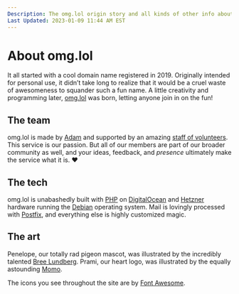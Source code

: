```yaml
---
Description: The omg.lol origin story and all kinds of other info about the service  
Last Updated: 2023-01-09 11:44 AM EST
---
```


# About omg.lol

It all started with a cool domain name registered in 2019. Originally intended for personal use, it didn’t take long to realize that it would be a cruel waste of awesomeness to squander such a fun name. A little creativity and programming later, [omg.lol](https://home.omg.lol) was born, letting anyone join in on the fun!

## The team

omg.lol is made by [Adam](https://adam.omg.lol) and supported by an amazing [staff of volunteers](https://staff.lol). This service is our passion. But all of our members are part of our broader community as well, and your ideas, feedback, and _presence_ ultimately make the service what it is. ❤️

## The tech

omg.lol is unabashedly built with [PHP](https://www.php.net) on [DigitalOcean](https://digitalocean.com) and [Hetzner](https://hetzner.com) hardware running the [Debian](https://www.debian.org/intro/about) operating system. Mail is lovingly processed with [Postfix](http://www.postfix.org), and everything else is highly customized magic. <i class="fas fa-sparkles"></i> <i class="fa-solid fa-sparkles"></i>

## The art

Penelope, our totally rad pigeon mascot, was illustrated by the incredibly talented [Bree Lundberg](https://breelundberg.com). Prami, our heart logo, was illustrated by the equally astounding [Momo](https://www.heyheymomo.com).

The icons you see throughout the site are by [Font Awesome](https://fontawesome.com).

